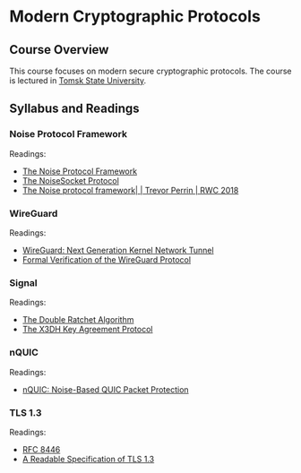 # Modern Cryptographic Protocols

## Course Overview

This course focuses on modern secure cryptographic protocols.
The course is lectured in [Tomsk State University](http://en.tsu.ru).

## Syllabus and Readings

### Noise Protocol Framework

Readings:  
* [The Noise Protocol Framework](http://www.noiseprotocol.org/noise.html)
* [The NoiseSocket Protocol](http://www.noiseprotocol.org/specs/noisesocket.html)
* [The Noise protocol framework| | Trevor Perrin | RWC 2018](https://www.youtube.com/watch?v=3gipxdJ22iM)

### WireGuard

Readings:  
* [WireGuard: Next Generation Kernel Network Tunnel](https://www.wireguard.com/papers/wireguard.pdf)
* [Formal Verification of the WireGuard Protocol](https://www.wireguard.com/papers/wireguard-formal-verification.pdf) 

### Signal

Readings:
* [The Double Ratchet Algorithm](https://signal.org/docs/specifications/doubleratchet/)
* [The X3DH Key Agreement Protocol](https://signal.org/docs/specifications/x3dh/)

### nQUIC

Readings:  
* [nQUIC: Noise-Based QUIC Packet Protection](nquic.pdf)

### TLS 1.3

Readings:  
* [RFC 8446](https://www.rfc-editor.org/rfc/pdfrfc/rfc8446.txt.pdf)
* [A Readable Specification of TLS 1.3](https://www.davidwong.fr/tls13/)
